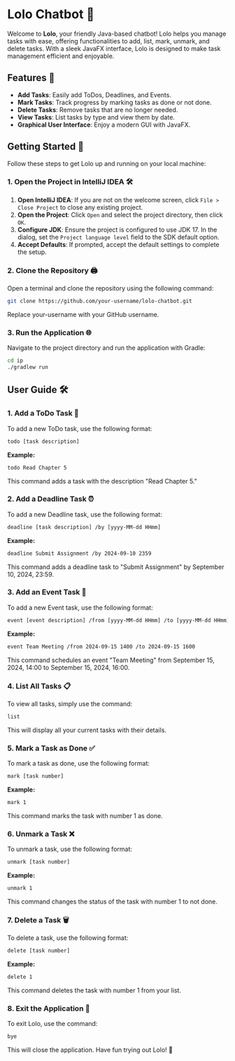 # Lolo Chatbot 🤖

Welcome to **Lolo**, your friendly Java-based chatbot! Lolo helps you manage tasks with ease, offering functionalities to add, list, mark, unmark, and delete tasks. With a sleek JavaFX interface, Lolo is designed to make task management efficient and enjoyable.

## Features 🌟

- **Add Tasks**: Easily add ToDos, Deadlines, and Events.
- **Mark Tasks**: Track progress by marking tasks as done or not done.
- **Delete Tasks**: Remove tasks that are no longer needed.
- **View Tasks**: List tasks by type and view them by date.
- **Graphical User Interface**: Enjoy a modern GUI with JavaFX.

## Getting Started 🚀

Follow these steps to get Lolo up and running on your local machine:

### 1. Open the Project in IntelliJ IDEA 🛠️

1. **Open IntelliJ IDEA**: If you are not on the welcome screen, click `File > Close Project` to close any existing project.
2. **Open the Project**: Click `Open` and select the project directory, then click `OK`.
3. **Configure JDK**: Ensure the project is configured to use JDK 17. In the dialog, set the `Project language level` field to the SDK default option.
4. **Accept Defaults**: If prompted, accept the default settings to complete the setup.

### 2. Clone the Repository 🖨️

Open a terminal and clone the repository using the following command:

```bash
git clone https://github.com/your-username/lolo-chatbot.git
```
Replace your-username with your GitHub username.

### 3. Run the Application 🌐
Navigate to the project directory and run the application with Gradle:

```bash
cd ip
./gradlew run
```
## User Guide 🛠️

### 1. **Add a ToDo Task** 📝
To add a new ToDo task, use the following format:
```bash
todo [task description]
```
**Example:**
```bash
todo Read Chapter 5
```
This command adds a task with the description "Read Chapter 5."

### 2. **Add a Deadline Task** ⏰
To add a new Deadline task, use the following format:
```bash
deadline [task description] /by [yyyy-MM-dd HHmm]
```
**Example:**
```bash
deadline Submit Assignment /by 2024-09-10 2359
```
This command adds a deadline task to "Submit Assignment" by September 10, 2024, 23:59.

### 3. **Add an Event Task** 📅
To add a new Event task, use the following format:
```bash
event [event description] /from [yyyy-MM-dd HHmm] /to [yyyy-MM-dd HHmm]
```
**Example:**
```bash
event Team Meeting /from 2024-09-15 1400 /to 2024-09-15 1600
```
This command schedules an event "Team Meeting" from September 15, 2024, 14:00 to September 15, 2024, 16:00.

### 4. **List All Tasks** 📋
To view all tasks, simply use the command:
```bash
list
```
This will display all your current tasks with their details.

### 5. **Mark a Task as Done** ✅
To mark a task as done, use the following format:
```bash
mark [task number]
```
**Example:**
```bash
mark 1
```
This command marks the task with number 1 as done.

### 6. **Unmark a Task** ❌
To unmark a task, use the following format:
```bash
unmark [task number]
```
**Example:**
```bash
unmark 1
```
This command changes the status of the task with number 1 to not done.

### 7. **Delete a Task** 🗑️
To delete a task, use the following format:
```bash
delete [task number]
```
**Example:**
```bash
delete 1
```
This command deletes the task with number 1 from your list.

### 8. **Exit the Application** 👋
To exit Lolo, use the command:
```bash
bye
```
This will close the application.
Have fun trying out Lolo! 🙌
